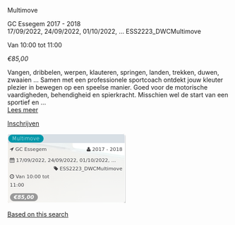 Multimove

GC Essegem 2017 - 2018  
17/09/2022, 24/09/2022, 01/10/2022, ... ESS2223\_DWCMultimove  

Van 10:00 tot 11:00

*€85,00*

  

  

  
Vangen, dribbelen, werpen, klauteren, springen, landen, trekken, duwen, zwaaien … Samen met een professionele sportcoach ontdekt jouw kleuter plezier in bewegen op een speelse manier. Goed voor de motorische vaardigheden, behendigheid en spierkracht. Misschien wel de start van een sportief en  ...  
[Lees meer](https://tickets.vgc.be/activity/subscribe/ESS2223_DWCMultimove)

[Inschrijven](https://tickets.vgc.be/activity/subscribe/ESS2223_DWCMultimove)

![](79737.png)

[Based on this search](https://tickets.vgc.be/activity/index?&vrijeplaatsen=1&Age%5B%5D=3%2C5&entity=109)